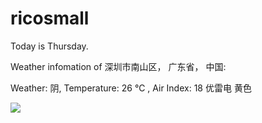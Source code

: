 # ricosmall

Today is Thursday.

Weather infomation of 深圳市南山区， 广东省， 中国: 

Weather: 阴, Temperature: 26 ℃ , Air Index: 18 优雷电 黄色

<img src="https://github-readme-stats.vercel.app/api?username=ricosmall&show_icons=true" />
